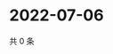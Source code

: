 # 2022-07-06

共 0 条

<!-- BEGIN WEIBO -->
<!-- 最后更新时间 Wed Jul 06 2022 02:19:24 GMT+0800 (China Standard Time) -->

<!-- END WEIBO -->

